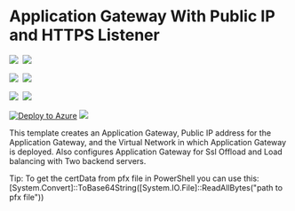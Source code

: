 # Application Gateway With Public IP and HTTPS Listener

<IMG SRC="https://azbotstorage.blob.core.windows.net/badges/101-application-gateway-public-ip-ssl-offload/PublicLastTestDate.svg" />&nbsp;
<IMG SRC="https://azbotstorage.blob.core.windows.net/badges/101-application-gateway-public-ip-ssl-offload/PublicDeployment.svg" />&nbsp;

<IMG SRC="https://azbotstorage.blob.core.windows.net/badges/101-application-gateway-public-ip-ssl-offload/FairfaxLastTestDate.svg" />&nbsp;
<IMG SRC="https://azbotstorage.blob.core.windows.net/badges/101-application-gateway-public-ip-ssl-offload/FairfaxDeployment.svg" />&nbsp;

<IMG SRC="https://azbotstorage.blob.core.windows.net/badges/101-application-gateway-public-ip-ssl-offload/BestPracticeResult.svg" />&nbsp;
<IMG SRC="https://azbotstorage.blob.core.windows.net/badges/101-application-gateway-public-ip-ssl-offload/CredScanResult.svg" />&nbsp;

[![Deploy to Azure](http://azuredeploy.net/deploybutton.png)](https://portal.azure.com/#create/Microsoft.Template/uri/https%3A%2F%2Fraw.githubusercontent.com%2FAzure%2Fazure-quickstart-templates%2Fmaster%2F101-application-gateway-public-ip-ssl-offload%2Fazuredeploy.json)
<a href="http://armviz.io/#/?load=https%3A%2F%2Fraw.githubusercontent.com%2FAzure%2Fazure-quickstart-templates%2Fmaster%2F101-application-gateway-public-ip-ssl-offload%2Fazuredeploy.json" target="_blank">
    <img src="http://armviz.io/visualizebutton.png"/>
</a>

This template creates an Application Gateway, Public IP address for the Application Gateway, and the Virtual Network in which Application Gateway is deployed. Also configures Application Gateway for Ssl Offload and Load balancing with Two backend servers. 

Tip: To get the certData from pfx file in PowerShell you can use this: [System.Convert]::ToBase64String([System.IO.File]::ReadAllBytes("path to pfx file"))
